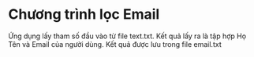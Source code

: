 # Chương trình lọc Email
Ứng dụng lấy tham số đầu vào từ file text.txt.
Kết quả lấy ra là tập hợp Họ Tên và Email của người dùng.
Kết quả được lưu trong file email.txt
